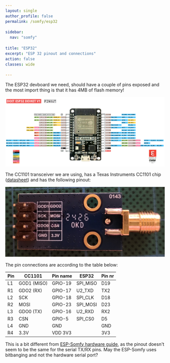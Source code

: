 ```yaml
---
layout: single
author_profile: false
permalink: /somfy/esp32

sidebar:
  nav: "somfy"

title: "ESP32"
excerpt: "ESP 32 pinout and connections"
action: false
classes: wide

---
```

The ESP32 devboard we need, should have a couple of pins exposed and the most import thing is that it has 4MB of flash memory!

![](/assets/images/somfy/pinoutDOIT32devkitv1.png)

The CC1101 transceiver we are using, has a Texas Instruments CC1101 chip ([datasheet](https://www.ti.com/lit/ds/symlink/cc1101.pdf)) and has the following pinout:

![](/assets/images/somfy/cc1101-pins.png)

The pin connections are according to the table below:

|Pin|CC1101|Pin name|ESP32|Pin nr|
|-|-|-|-|-|
|L1|GOD1 (MISO)|GPIO-19|SPI_MISO|D19|
|R1|GDO2 (RX)|GPIO-17|U2_TXD|TX2|
|L2|SCK|GPIO-18|SPI_CLK|D18|
|R2|MOSI|GPIO-23|SPI_MOSI|D23|
|L3|GDO0 (TX)|GPIO-16|U2_RXD|RX2|
|R3|CSN|GPIO-5|SPI_CS0|D5|
|L4|GND|GND||GND|
|R4|3.3V|VDD 3V3||3V3|

This is a bit different from [ESP-Somfy hardware guide](https://github.com/rstrouse/ESPSomfy-RTS/wiki/Simple-ESPSomfy-RTS-device), as the pinout doesn't seem to be the same for the serial TX/RX pins. May the ESP-Somfy uses bitbanging and not the hardware serial port?
